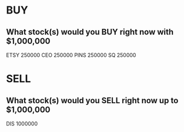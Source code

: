 # BUY
## What stock(s) would you BUY right now with $1,000,000

ETSY    250000
CEO     250000
PINS    250000
SQ      250000

# SELL
## What stock(s) would you SELL right now up to $1,000,000

DIS     1000000
